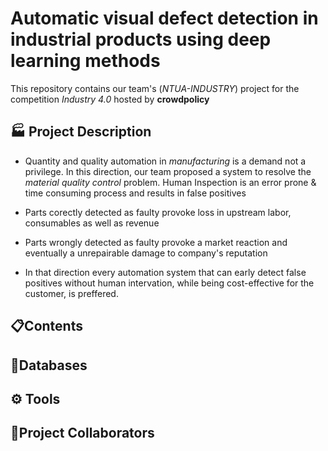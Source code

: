 # Automatic visual defect detection in industrial products using deep learning methods
This repository contains our team's (*NTUA-INDUSTRY*) project for the competition *Industry 4.0* hosted by **crowdpolicy**

## 🏭 Project Description

* Quantity and quality automation in *manufacturing* is a demand not a privilege. In this direction, our team proposed a system to resolve the *material quality control* problem. Human Inspection is an error prone \& time consuming process and results in false positives
 * Parts corectly detected as faulty provoke loss in upstream labor, consumables as well as revenue
 * Parts wrongly detected as faulty provoke a market reaction and eventually a unrepairable damage to company's reputation 

* In that direction every automation system that can early detect false positives without human intervation, while being cost-effective for the customer, is preffered.


## 📋Contents
## 📙Databases

## ⚙️ Tools

## 👱Project Collaborators
